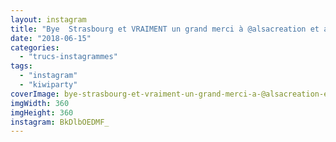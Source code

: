 ```yaml
---
layout: instagram
title: "Bye  Strasbourg et VRAIMENT un grand merci à @alsacreation et au GÉNIAL staff de la #kiwiparty #🥝"
date: "2018-06-15"
categories: 
  - "trucs-instagrammes"
tags: 
  - "instagram"
  - "kiwiparty"
coverImage: bye-strasbourg-et-vraiment-un-grand-merci-a-@alsacreation-et-au-genial-staff-de-la-kiwiparty.jpg
imgWidth: 360
imgHeight: 360
instagram: BkDlbOEDMF_
---
```

